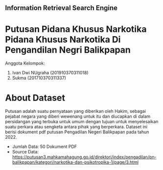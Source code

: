 ## **Information Retrieval Search Engine**

# Putusan Pidana Khusus Narkotika Pidana Khusus Narkotika Di Pengandilan Negri Balikpapan

Anggota Kelompok:

1. Ivan Dwi NUgraha (201910370311018)
2. Sukma (201710370311337)

# About Dataset

Putusan adalah suatu pernyataan yang diberikan oleh Hakim, sebagai pejabat negara yang diberi wewenang untuk itu dan diucapkan di dalam persidangan yang terbuka untuk umum dengan tujuan untuk menyelesaikan suatu perkara atau sengketa antara pihak yang berperkara. Dataset ini berisi dokument pdf putusan Pengadilan Negeri Balikpapan pada tahun 2022.   

*   Jumlah Data: 50 Dokument PDF
*   Source Data: https://putusan3.mahkamahagung.go.id/direktori/index/pengadilan/pn-balikpapan/kategori/narkotika-dan-psikotropika-1/page/3.html
